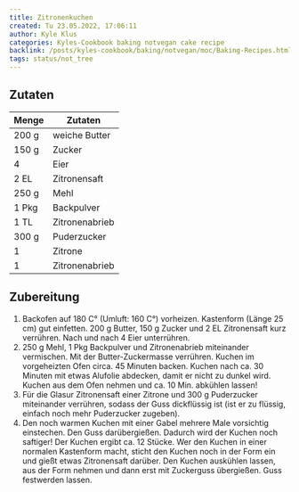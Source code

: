 ```yaml
---
title: Zitronenkuchen
created: Tu 23.05.2022, 17:06:11
author: Kyle Klus
categories: Kyles-Cookbook baking notvegan cake recipe
backlink: /posts/kyles-cookbook/baking/notvegan/moc/Baking-Recipes.html
tags: status/not_tree
---
```


## Zutaten

| Menge            | Zutaten          |
| ---------------- | ---------------- |
| 200 g             | weiche Butter             |
| 150 g               | Zucker           |
| 4             | Eier      |
| 2 EL            | Zitronensaft             |
| 250 g              | Mehl            |
| 1 Pkg             | Backpulver    |
| 1 TL             | Zitronenabrieb    |
| 300 g             | Puderzucker    |
| 1             | Zitrone    |
| 1             | Zitronenabrieb    |

## Zubereitung

1. Backofen auf 180 C° (Umluft: 160 C°) vorheizen. Kastenform (Länge 25 cm) gut einfetten. 200 g Butter, 150 g Zucker und 2 EL Zitronensaft kurz verrühren. Nach und nach 4 Eier unterrühren.
2. 250 g Mehl, 1 Pkg Backpulver und Zitronenabrieb miteinander vermischen. Mit der Butter-Zuckermasse verrühren. Kuchen im vorgeheizten Ofen circa. 45 Minuten backen. Kuchen nach ca. 30 Minuten mit etwas Alufolie abdecken, damit er nicht zu dunkel wird. Kuchen aus dem Ofen nehmen und ca. 10 Min. abkühlen lassen!
3. Für die Glasur Zitronensaft einer Zitrone und 300 g Puderzucker miteinander verrühren, sodass der Guss dickflüssig ist (ist er zu flüssig, einfach noch mehr Puderzucker zugeben).
4. Den noch warmen Kuchen mit einer Gabel mehrere Male vorsichtig einstechen. Den Guss darübergießen. Dadurch wird der Kuchen noch saftiger! Der Kuchen ergibt ca. 12 Stücke. Wer den Kuchen in einer normalen Kastenform macht, sticht den Kuchen noch in der Form ein und gießt etwas Zitronensaft darüber. Den Kuchen auskühlen lassen, aus der Form nehmen und dann erst mit Zuckerguss übergießen. Guss festwerden lassen.
